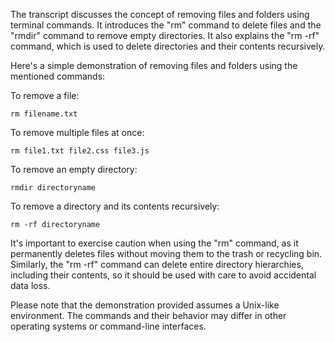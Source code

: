 The transcript discusses the concept of removing files and folders using terminal commands. It introduces the "rm" command to delete files and the "rmdir" command to remove empty directories. It also explains the "rm -rf" command, which is used to delete directories and their contents recursively.

Here's a simple demonstration of removing files and folders using the mentioned commands:

To remove a file:
```
rm filename.txt
```

To remove multiple files at once:
```
rm file1.txt file2.css file3.js
```

To remove an empty directory:
```
rmdir directoryname
```

To remove a directory and its contents recursively:
```
rm -rf directoryname
```

It's important to exercise caution when using the "rm" command, as it permanently deletes files without moving them to the trash or recycling bin. Similarly, the "rm -rf" command can delete entire directory hierarchies, including their contents, so it should be used with care to avoid accidental data loss.

Please note that the demonstration provided assumes a Unix-like environment. The commands and their behavior may differ in other operating systems or command-line interfaces.